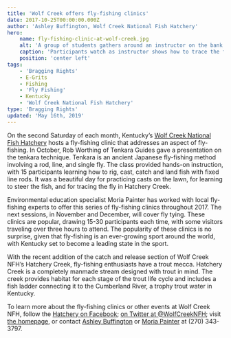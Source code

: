 ```yaml
---
title: 'Wolf Creek offers fly-fishing clinics'
date: 2017-10-25T00:00:00.000Z
author: 'Ashley Buffington, Wolf Creek National Fish Hatchery'
hero:
    name: fly-fishing-clinic-at-wolf-creek.jpg
    alt: 'A group of students gathers around an instructor on the bank of a creek.'
    caption: 'Participants watch as instructor shows how to trace the fly in the current.  Photo by Ashley Buffington, USFWS.'
    position: 'center left'
tags:
    - 'Bragging Rights'
    - E-Grits
    - Fishing
    - 'Fly Fishing'
    - Kentucky
    - 'Wolf Creek National Fish Hatchery'
type: 'Bragging Rights'
updated: 'May 16th, 2019'
---
```


On the second Saturday of each month, Kentucky’s [Wolf Creek National Fish Hatchery](https://www.fws.gov/wolfcreek) hosts a fly-fishing clinic that addresses an aspect of fly-fishing. In October, Rob Worthing of Tenkara Guides gave a presentation on the tenkara technique. Tenkara is an ancient Japanese fly-fishing method involving a rod, line, and single fly. The class provided hands-on instruction, with 15 participants learning how to rig, cast, catch and land fish with fixed line rods. It was a beautiful day for practicing casts on the lawn, for learning to steer the fish, and for tracing the fly in Hatchery Creek. 
  
Environmental education specialist Moria Painter has worked with local fly-fishing experts to offer this series of fly-fishing clinics throughout 2017. The next sessions, in November and December, will cover fly tying. These clinics are popular, drawing 15-30 participants each time, with some visitors traveling over three hours to attend. The popularity of these clinics is no surprise, given that fly-fishing is an ever-growing sport around the world, with Kentucky set to become a leading state in the sport.
 
With the recent addition of the catch and release section of Wolf Creek NFH’s Hatchery Creek, fly-fishing enthusiasts have a trout mecca. Hatchery Creek is a completely manmade stream designed with trout in mind. The creek provides habitat for each stage of the trout life cycle and includes a fish ladder connecting it to the Cumberland River, a trophy trout water in Kentucky. 

To learn more about the fly-fishing clinics or other events at Wolf Creek NFH, follow the [Hatchery on Facebook](https://www.facebook.com/WolfCreekNFH/); [on Twitter at @WolfCreekNFH](https://www.twitter.com/wolfcreeknfh); visit [the homepage](https://www.fws.gov/wolfcreek), or contact [Ashley Buffington](mailto:Ashley_buffington@fws.gov) or [Moria Painter](mailto:moria_painter@fws.gov) at (270) 343-3797.
